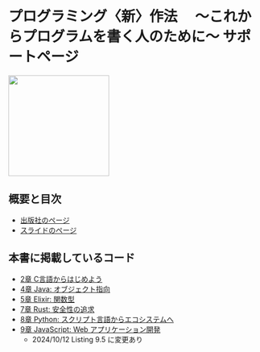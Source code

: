 # プログラミング〈新〉作法 　～これからプログラムを書く人のために～ サポートページ

<img src="https://www.kspub.co.jp/book/detail/images/9784065369814.jpg" width="200pt"/>

## 概要と目次
* [出版社のページ](https://www.kspub.co.jp/book/detail/5369814.html)
* [スライドのページ](https://masahiroaraki.github.io/programming/)

## 本書に掲載しているコード
* [2章 C言語からはじめよう](chap2)
* [4章 Java: オブジェクト指向](chap4)
* [5章 Elixir: 関数型](chap5)
* [7章 Rust: 安全性の追求](chap7)
* [8章 Python: スクリプト言語からエコシステムへ](chap8)
* [9章 JavaScript: Web アプリケーション開発](chap9)
  * 2024/10/12 Listing 9.5 に変更あり
